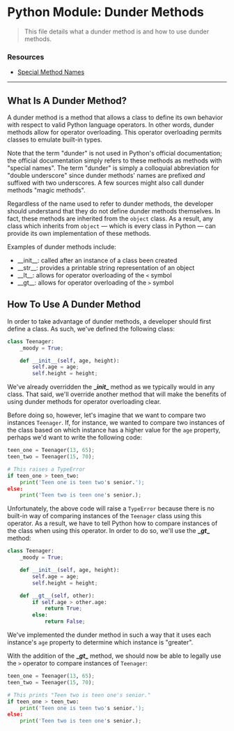 # Python Module: Dunder Methods

> This file details what a dunder method is and how to use dunder methods.

### Resources
* [Special Method Names](https://docs.python.org/3/reference/datamodel.html#special-method-names)

---

## What Is A Dunder Method?

A dunder method is a method that allows a class to define its own behavior with respect to valid Python language operators. In other words, dunder methods allow for operator overloading. This operator overloading permits classes to emulate built-in types.

Note that the term "dunder" is not used in Python's official documentation; the official documentation simply refers to these methods as methods with "special names". The term "dunder" is simply a colloquial abbreviation for "double underscore" since dunder methods' names are prefixed *and* suffixed with two underscores. A few sources might also call dunder methods "magic methods".

Regardless of the name used to refer to dunder methods, the developer should understand that they do not define dunder methods themselves. In fact, these methods are inherited from the `object` class. As a result, any class which inherits from `object` &mdash; which is every class in Python &mdash; can provide its own implementation of these methods.

Examples of dunder methods include:

-  \_\_init__: called after an instance of a class been created
-  \_\_str__: provides a printable string representation of an object
-  \_\_lt__: allows for operator overloading of the `<` symbol
-  \_\_gt__: allows for operator overloading of the `>` symbol

## How To Use A Dunder Method

In order to take advantage of dunder methods, a developer should first define a class. As such, we've defined the following class:

```py
class Teenager:
    _moody = True;

    def __init__(self, age, height):
        self.age = age;
        self.height = height;
```

We've already overridden the **\__init__** method as we typically would in any class. That said, we'll override another method that will make the benefits of using dunder methods for operator overloading clear.

Before doing so, however, let's imagine that we want to compare two instances `Teenager`. If, for instance, we wanted to compare two instances of the class based on which instance has a higher value for the `age` property, perhaps we'd want to write the following code:

```py
teen_one = Teenager(13, 65);
teen_two = Teenager(15, 70);

# This raises a TypeError
if teen_one > teen_two:
    print('Teen one is teen two's senior.');
else:
    print('Teen two is teen one's senior.);
```

Unfortunately, the above code will raise a `TypeError` because there is no built-in way of comparing instances of the `Teenager` class using this operator. As a result, we have to tell Python how to compare instances of the class when using this operator. In order to do so, we'll use the **\__gt__** method:

```py
class Teenager:
    _moody = True;

    def __init__(self, age, height):
        self.age = age;
        self.height = height;

    def __gt__(self, other):
        if self.age > other.age:
            return True;
        else:
            return False;
```

We've implemented the dunder method in such a way that it uses each instance's `age` property to determine which instance is "greater".

With the addition of the **\__gt__** method, we should now be able to legally use the `>` operator to compare instances of `Teenager`:

```py
teen_one = Teenager(13, 65);
teen_two = Teenager(15, 70);

# This prints "Teen two is teen one's senior."
if teen_one > teen_two:
    print('Teen one is teen two's senior.');
else:
    print('Teen two is teen one's senior.);
```